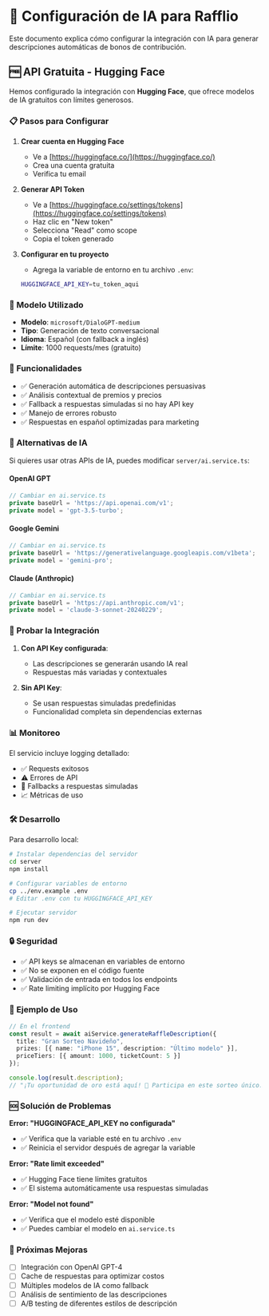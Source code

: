 # 🤖 Configuración de IA para Rafflio

Este documento explica cómo configurar la integración con IA para generar descripciones automáticas de bonos de contribución.

## 🆓 API Gratuita - Hugging Face

Hemos configurado la integración con **Hugging Face**, que ofrece modelos de IA gratuitos con límites generosos.

### 📋 Pasos para Configurar

1. **Crear cuenta en Hugging Face**
   - Ve a [https://huggingface.co/](https://huggingface.co/)
   - Crea una cuenta gratuita
   - Verifica tu email

2. **Generar API Token**
   - Ve a [https://huggingface.co/settings/tokens](https://huggingface.co/settings/tokens)
   - Haz clic en "New token"
   - Selecciona "Read" como scope
   - Copia el token generado

3. **Configurar en tu proyecto**
   - Agrega la variable de entorno en tu archivo `.env`:
   ```bash
   HUGGINGFACE_API_KEY=tu_token_aqui
   ```

### 🔧 Modelo Utilizado

- **Modelo**: `microsoft/DialoGPT-medium`
- **Tipo**: Generación de texto conversacional
- **Idioma**: Español (con fallback a inglés)
- **Límite**: 1000 requests/mes (gratuito)

### 🚀 Funcionalidades

- ✅ Generación automática de descripciones persuasivas
- ✅ Análisis contextual de premios y precios
- ✅ Fallback a respuestas simuladas si no hay API key
- ✅ Manejo de errores robusto
- ✅ Respuestas en español optimizadas para marketing

### 🔄 Alternativas de IA

Si quieres usar otras APIs de IA, puedes modificar `server/ai.service.ts`:

#### OpenAI GPT
```typescript
// Cambiar en ai.service.ts
private baseUrl = 'https://api.openai.com/v1';
private model = 'gpt-3.5-turbo';
```

#### Google Gemini
```typescript
// Cambiar en ai.service.ts
private baseUrl = 'https://generativelanguage.googleapis.com/v1beta';
private model = 'gemini-pro';
```

#### Claude (Anthropic)
```typescript
// Cambiar en ai.service.ts
private baseUrl = 'https://api.anthropic.com/v1';
private model = 'claude-3-sonnet-20240229';
```

### 🧪 Probar la Integración

1. **Con API Key configurada**:
   - Las descripciones se generarán usando IA real
   - Respuestas más variadas y contextuales

2. **Sin API Key**:
   - Se usan respuestas simuladas predefinidas
   - Funcionalidad completa sin dependencias externas

### 📊 Monitoreo

El servicio incluye logging detallado:
- ✅ Requests exitosos
- ⚠️ Errores de API
- 🔄 Fallbacks a respuestas simuladas
- 📈 Métricas de uso

### 🛠️ Desarrollo

Para desarrollo local:
```bash
# Instalar dependencias del servidor
cd server
npm install

# Configurar variables de entorno
cp ../env.example .env
# Editar .env con tu HUGGINGFACE_API_KEY

# Ejecutar servidor
npm run dev
```

### 🔒 Seguridad

- ✅ API keys se almacenan en variables de entorno
- ✅ No se exponen en el código fuente
- ✅ Validación de entrada en todos los endpoints
- ✅ Rate limiting implícito por Hugging Face

### 📝 Ejemplo de Uso

```typescript
// En el frontend
const result = await aiService.generateRaffleDescription({
  title: "Gran Sorteo Navideño",
  prizes: [{ name: "iPhone 15", description: "Último modelo" }],
  priceTiers: [{ amount: 1000, ticketCount: 5 }]
});

console.log(result.description);
// "¡Tu oportunidad de oro está aquí! 🎯 Participa en este sorteo único..."
```

### 🆘 Solución de Problemas

**Error: "HUGGINGFACE_API_KEY no configurada"**
- ✅ Verifica que la variable esté en tu archivo `.env`
- ✅ Reinicia el servidor después de agregar la variable

**Error: "Rate limit exceeded"**
- ✅ Hugging Face tiene límites gratuitos
- ✅ El sistema automáticamente usa respuestas simuladas

**Error: "Model not found"**
- ✅ Verifica que el modelo esté disponible
- ✅ Puedes cambiar el modelo en `ai.service.ts`

### 🎯 Próximas Mejoras

- [ ] Integración con OpenAI GPT-4
- [ ] Cache de respuestas para optimizar costos
- [ ] Múltiples modelos de IA como fallback
- [ ] Análisis de sentimiento de las descripciones
- [ ] A/B testing de diferentes estilos de descripción
